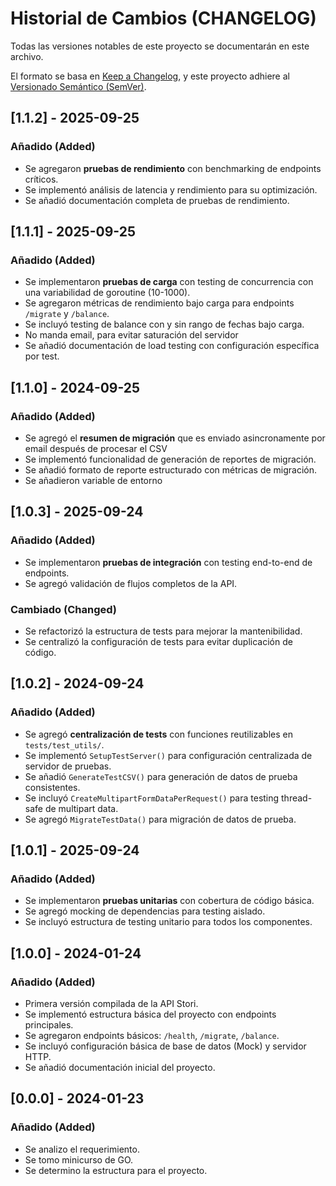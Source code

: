 # Historial de Cambios (CHANGELOG)

Todas las versiones notables de este proyecto se documentarán en este archivo.

El formato se basa en [Keep a Changelog](https://keepachangelog.com/en/1.0.0/), y este proyecto adhiere al [Versionado Semántico (SemVer)](https://semver.org/lang/es/).

## [1.1.2] - 2025-09-25

### Añadido (Added)
- Se agregaron **pruebas de rendimiento** con benchmarking de endpoints críticos.
- Se implementó análisis de latencia y rendimiento para su optimización.
- Se añadió documentación completa de pruebas de rendimiento.

## [1.1.1] - 2025-09-25

### Añadido (Added)
- Se implementaron **pruebas de carga** con testing de concurrencia con una variabilidad de goroutine (10-1000).
- Se agregaron métricas de rendimiento bajo carga para endpoints `/migrate` y `/balance`.
- Se incluyó testing de balance con y sin rango de fechas bajo carga.
- No manda email, para evitar saturación del servidor
- Se añadió documentación de load testing con configuración específica por test.

## [1.1.0] - 2024-09-25

### Añadido (Added)
- Se agregó el **resumen de migración** que es enviado asincronamente por email después de procesar el CSV
- Se implementó funcionalidad de generación de reportes de migración.
- Se añadió formato de reporte estructurado con métricas de migración.
- Se añadieron variable de entorno

## [1.0.3] - 2025-09-24

### Añadido (Added)
- Se implementaron **pruebas de integración** con testing end-to-end de endpoints.
- Se agregó validación de flujos completos de la API.

### Cambiado (Changed)
- Se refactorizó la estructura de tests para mejorar la mantenibilidad.
- Se centralizó la configuración de tests para evitar duplicación de código.

## [1.0.2] - 2024-09-24

### Añadido (Added)
- Se agregó **centralización de tests** con funciones reutilizables en `tests/test_utils/`.
- Se implementó `SetupTestServer()` para configuración centralizada de servidor de pruebas.
- Se añadió `GenerateTestCSV()` para generación de datos de prueba consistentes.
- Se incluyó `CreateMultipartFormDataPerRequest()` para testing thread-safe de multipart data.
- Se agregó `MigrateTestData()` para migración de datos de prueba.

## [1.0.1] - 2025-09-24

### Añadido (Added)
- Se implementaron **pruebas unitarias** con cobertura de código básica.
- Se agregó mocking de dependencias para testing aislado.
- Se incluyó estructura de testing unitario para todos los componentes.

## [1.0.0] - 2024-01-24

### Añadido (Added)
- Primera versión compilada de la API Stori.
- Se implementó estructura básica del proyecto con endpoints principales.
- Se agregaron endpoints básicos: `/health`, `/migrate`, `/balance`.
- Se incluyó configuración básica de base de datos (Mock) y servidor HTTP.
- Se añadió documentación inicial del proyecto.

## [0.0.0] - 2024-01-23

### Añadido (Added)
- Se analizo el requerimiento.
- Se tomo minicurso de GO.
- Se determino la estructura para el proyecto.

